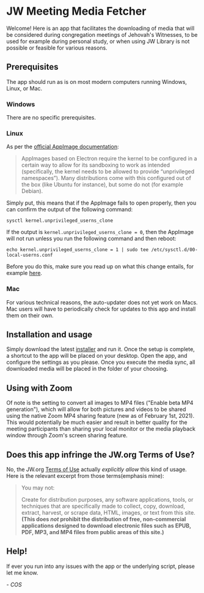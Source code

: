 # JW Meeting Media Fetcher

Welcome! Here is an app that facilitates the downloading of media that will be considered during congregation meetings of Jehovah's Witnesses, to be used for example during personal study, or when using JW Library is not possible or feasible for various reasons.

## Prerequisites

The app should run as is on most modern computers running Windows, Linux, or Mac. 

### Windows

There are no specific prerequisites.

### Linux

As per the [official AppImage documentation](https://docs.appimage.org/user-guide/troubleshooting/electron-sandboxing.html):

>AppImages based on Electron require the kernel to be configured in a certain way to allow for its sandboxing to work as intended (specifically, the kernel needs to be allowed to provide “unprivileged namespaces”). Many distributions come with this configured out of the box (like Ubuntu for instance), but some do not (for example Debian).

Simply put, this means that if the AppImage fails to open properly, then you can confirm the output of the following command:

`sysctl kernel.unprivileged_userns_clone`

If the output is `kernel.unprivileged_userns_clone = 0`, then the AppImage will not run unless you run the following command and then reboot:

`echo kernel.unprivileged_userns_clone = 1 | sudo tee /etc/sysctl.d/00-local-userns.conf`

Before you do this, make sure you read up on what this change entails, for example [here](https://lwn.net/Articles/673597/).

### Mac

For various technical reasons, the auto-updater does not yet work on Macs. Mac users will have to periodically check for updates to this app and install them on their own.

## Installation and usage

Simply download the latest [installer](https://github.com/sircharlo/jw-meeting-media-fetcher/releases/latest) and run it. Once the setup is complete, a shortcut to the app will be placed on your desktop. Open the app, and configure the settings as you please. Once you execute the media sync, all downloaded media will be placed in the folder of your choosing.

## Using with Zoom

Of note is the setting to convert all images to MP4 files ("Enable beta MP4 generation"), which will allow for both pictures and videos to be shared using the native Zoom MP4 sharing feature (new as of February 1st, 2021). This would potentially be much easier and result in better quality for the meeting participants than sharing your local monitor or the media playback window through Zoom's screen sharing feature. 


## Does this app infringe the JW.org Terms of Use?

No, the JW.org [Terms of Use](https://www.jw.org/en/terms-of-use) actually *explicitly allow* this kind of usage. Here is the relevant excerpt from those terms(emphasis mine):

>You may not:
>
> Create for distribution purposes, any software applications, tools, or techniques that are specifically made to collect, copy, download, extract, harvest, or scrape data, HTML, images, or text from this site. **(This does *not* prohibit the distribution of free, non-commercial applications designed to download electronic files such as EPUB, PDF, MP3, and MP4 files from public areas of this site.)**

## Help!

If ever you run into any issues with the app or the underlying script, please let me know.

*- COS*
